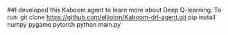 ##I developed this Kaboom agent to learn more about Deep Q-learning.
To run: 
git clone https://github.com/elliotnn/Kaboom-drl-agent.git
pip install numpy pygame pytorch
python main.py
